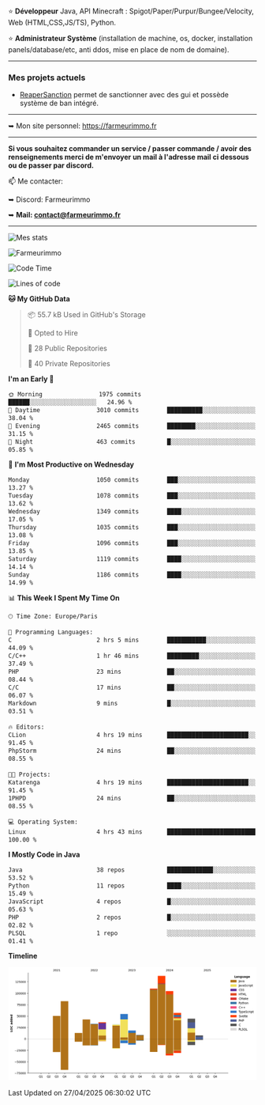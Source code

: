 ⭐ **Développeur** Java, API Minecraft : Spigot/Paper/Purpur/Bungee/Velocity, Web (HTML,CSS,JS/TS), Python.

⭐ **Administrateur Système** (installation de machine, os, docker, installation panels/database/etc, anti ddos, mise en place de nom de domaine).

---

### Mes projets actuels
- [ReaperSanction](https://www.spigotmc.org/resources/reapersanction.89580/) permet de sanctionner avec des gui et possède système de ban intégré.

---

➥ Mon site personnel: https://farmeurimmo.fr

---

**Si vous souhaitez commander un service / passer commande / avoir des renseignements merci de m'envoyer un mail à l'adresse mail ci dessous ou de passer par discord.**

📫 Me contacter:
 
   ➥ Discord: Farmeurimmo
   
   ➥ **Mail: contact@farmeurimmo.fr**

---

![Mes stats](https://github-readme-stats.farmeurimmo.fr/api?username=Farmeurimmo&count_private=true&show_icons=true&theme=radical)

<img src="https://komarev.com/ghpvc/?username=Farmeurimmo" alt="Farmeurimmo" />

<!--START_SECTION:waka-->
![Code Time](http://img.shields.io/badge/Code%20Time-1%2C982%20hrs%2051%20mins-blue)

![Lines of code](https://img.shields.io/badge/From%20Hello%20World%20I%27ve%20Written-833.0%20thousand%20lines%20of%20code-blue)

**🐱 My GitHub Data** 

> 📦 55.7 kB Used in GitHub's Storage 
 > 
> 💼 Opted to Hire
 > 
> 📜 28 Public Repositories 
 > 
> 🔑 40 Private Repositories 
 > 
**I'm an Early 🐤** 

```text
🌞 Morning                1975 commits        ██████░░░░░░░░░░░░░░░░░░░   24.96 % 
🌆 Daytime                3010 commits        ██████████░░░░░░░░░░░░░░░   38.04 % 
🌃 Evening                2465 commits        ████████░░░░░░░░░░░░░░░░░   31.15 % 
🌙 Night                  463 commits         █░░░░░░░░░░░░░░░░░░░░░░░░   05.85 % 
```
📅 **I'm Most Productive on Wednesday** 

```text
Monday                   1050 commits        ███░░░░░░░░░░░░░░░░░░░░░░   13.27 % 
Tuesday                  1078 commits        ███░░░░░░░░░░░░░░░░░░░░░░   13.62 % 
Wednesday                1349 commits        ████░░░░░░░░░░░░░░░░░░░░░   17.05 % 
Thursday                 1035 commits        ███░░░░░░░░░░░░░░░░░░░░░░   13.08 % 
Friday                   1096 commits        ███░░░░░░░░░░░░░░░░░░░░░░   13.85 % 
Saturday                 1119 commits        ████░░░░░░░░░░░░░░░░░░░░░   14.14 % 
Sunday                   1186 commits        ████░░░░░░░░░░░░░░░░░░░░░   14.99 % 
```


📊 **This Week I Spent My Time On** 

```text
🕑︎ Time Zone: Europe/Paris

💬 Programming Languages: 
C                        2 hrs 5 mins        ███████████░░░░░░░░░░░░░░   44.09 % 
C/C++                    1 hr 46 mins        █████████░░░░░░░░░░░░░░░░   37.49 % 
PHP                      23 mins             ██░░░░░░░░░░░░░░░░░░░░░░░   08.44 % 
C/C                      17 mins             ██░░░░░░░░░░░░░░░░░░░░░░░   06.07 % 
Markdown                 9 mins              █░░░░░░░░░░░░░░░░░░░░░░░░   03.51 % 

🔥 Editors: 
CLion                    4 hrs 19 mins       ███████████████████████░░   91.45 % 
PhpStorm                 24 mins             ██░░░░░░░░░░░░░░░░░░░░░░░   08.55 % 

🐱‍💻 Projects: 
Katarenga                4 hrs 19 mins       ███████████████████████░░   91.45 % 
1PHPD                    24 mins             ██░░░░░░░░░░░░░░░░░░░░░░░   08.55 % 

💻 Operating System: 
Linux                    4 hrs 43 mins       █████████████████████████   100.00 % 
```

**I Mostly Code in Java** 

```text
Java                     38 repos            █████████████░░░░░░░░░░░░   53.52 % 
Python                   11 repos            ████░░░░░░░░░░░░░░░░░░░░░   15.49 % 
JavaScript               4 repos             █░░░░░░░░░░░░░░░░░░░░░░░░   05.63 % 
PHP                      2 repos             █░░░░░░░░░░░░░░░░░░░░░░░░   02.82 % 
PLSQL                    1 repo              ░░░░░░░░░░░░░░░░░░░░░░░░░   01.41 % 
```



**Timeline**

![Lines of Code chart](https://raw.githubusercontent.com/Farmeurimmo/Farmeurimmo/main/assets/bar_graph.png)


 Last Updated on 27/04/2025 06:30:02 UTC
<!--END_SECTION:waka-->
